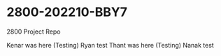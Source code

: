 # 2800-202210-BBY7
2800 Project Repo

Kenar was here (Testing)
Ryan test
Thant was here (Testing)
Nanak test
